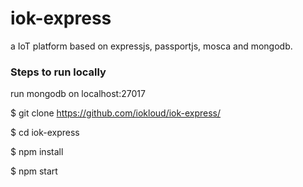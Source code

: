 # iok-express
a IoT platform based on expressjs, passportjs, mosca and mongodb.

### Steps to run locally

run mongodb on localhost:27017

$ git clone https://github.com/iokloud/iok-express/

$ cd iok-express

$ npm install

$ npm start


